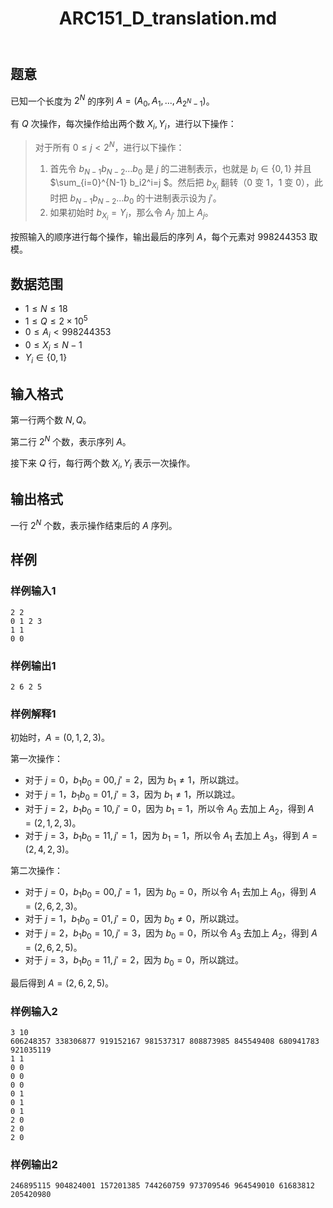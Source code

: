 ﻿---
title: "ARC151_D_translation.md"
tags: []
author: ""
created: ""
---

## 题意 

已知一个长度为 $2^N$ 的序列 $A=(A_0,A_1,...,A_{2^N-1})$。

有 $Q$ 次操作，每次操作给出两个数 $X_i,Y_i$，进行以下操作：

> 对于所有 $0\le j < 2^N$，进行以下操作：
>
> 1. 首先令 $b_{N-1}b_{N-2}...b_0$ 是 $j$ 的二进制表示，也就是 $b_i\in \{ 0,1 \}$ 并且 $\sum_{i=0}^{N-1} b_i2^i=j $。然后把 $b_{X_i}$ 翻转（$0$ 变 $1$，$1$ 变 $0$），此时把 $b_{N-1}b_{N-2}...b_{0}$ 的十进制表示设为 $j'$。
> 2. 如果初始时 $b_{X_i}=Y_i$，那么令 $A_{j'}$ 加上 $A_j$。

按照输入的顺序进行每个操作，输出最后的序列 $A$，每个元素对 $998244353$ 取模。

## 数据范围

- $1\le N\le 18$
- $1\le Q\le 2\times 10^5$
- $0\le A_i < 998244353$
- $0\le X_i\le N-1$
- $Y_i\in \{ 0,1 \}$

## 输入格式

第一行两个数 $N,Q$。

第二行 $2^N$ 个数，表示序列 $A$。

接下来 $Q$ 行，每行两个数 $X_i,Y_i$ 表示一次操作。

## 输出格式

一行 $2^N$ 个数，表示操作结束后的 $A$ 序列。

## 样例

### 样例输入1

```
2 2
0 1 2 3
1 1
0 0
```

### 样例输出1

```
2 6 2 5
```

### 样例解释1

初始时，$A=(0,1,2,3)$。

第一次操作：

- 对于 $j=0$，$b_1b_0=00,j'=2$，因为 $b_1\ne 1$，所以跳过。
- 对于 $j=1$，$b_1b_0=01,j'=3$，因为 $b_1\ne 1$，所以跳过。
- 对于 $j=2$，$b_1b_0=10,j'=0$，因为 $b_1=1$，所以令 $A_0$ 去加上 $A_2$，得到 $A=(2,1,2,3)$。
- 对于 $j=3$，$b_1b_0=11,j'=1$，因为 $b_1=1$，所以令 $A_1$ 去加上 $A_3$，得到 $A=(2,4,2,3)$。

第二次操作：

- 对于 $j=0$，$b_1b_0=00,j'=1$，因为 $b_0=0$，所以令 $A_1$ 去加上 $A_0$，得到 $A=(2,6,2,3)$。
- 对于 $j=1$，$b_1b_0=01,j'=0$，因为 $b_0\ne 0$，所以跳过。
- 对于 $j=2$，$b_1b_0=10,j'=3$，因为 $b_0=0$，所以令 $A_3$ 去加上 $A_2$，得到 $A=(2,6,2,5)$。
- 对于 $j=3$，$b_1b_0=11,j'=2$，因为 $b_0=0$，所以跳过。

最后得到 $A=(2,6,2,5)$。

### 样例输入2

```
3 10
606248357 338306877 919152167 981537317 808873985 845549408 680941783 921035119
1 1
0 0
0 0
0 0
0 1
0 1
0 1
2 0
2 0
2 0
```

### 样例输出2

```
246895115 904824001 157201385 744260759 973709546 964549010 61683812 205420980
```

